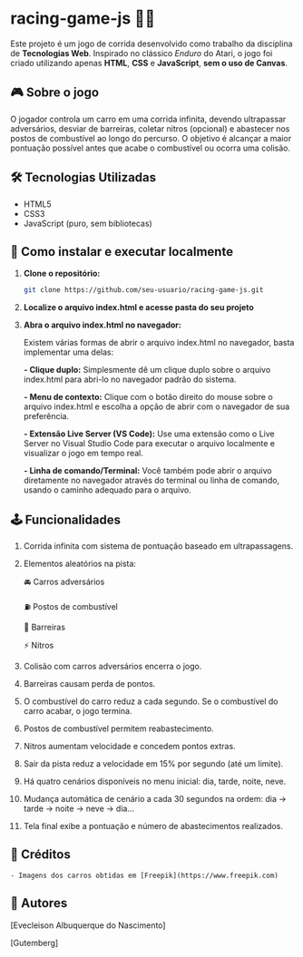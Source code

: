 # racing-game-js 🏁🚗

Este projeto é um jogo de corrida desenvolvido como trabalho da disciplina de **Tecnologias Web**. Inspirado no clássico *Enduro* do Atari, o jogo foi criado utilizando apenas **HTML**, **CSS** e **JavaScript**, **sem o uso de Canvas**.

## 🎮 Sobre o jogo

O jogador controla um carro em uma corrida infinita, devendo ultrapassar adversários, desviar de barreiras, coletar nitros (opcional) e abastecer nos postos de combustível ao longo do percurso. O objetivo é alcançar a maior pontuação possível antes que acabe o combustível ou ocorra uma colisão.

## 🛠 Tecnologias Utilizadas

- HTML5
- CSS3
- JavaScript (puro, sem bibliotecas)

## 🚀 Como instalar e executar localmente

1. **Clone o repositório:**

    ```bash
    git clone https://github.com/seu-usuario/racing-game-js.git
    ```

2. **Localize o arquivo index.html e acesse pasta do seu projeto**

3. **Abra o arquivo index.html no navegador:**

    Existem várias formas de abrir o arquivo index.html no navegador, basta implementar uma delas:

    **- Clique duplo:** Simplesmente dê um clique duplo sobre o arquivo index.html para abri-lo no navegador padrão do sistema.

    **- Menu de contexto:** Clique com o botão direito do mouse sobre o arquivo index.html e escolha a opção de abrir com o navegador de sua preferência.

    **- Extensão Live Server (VS Code):** Use uma extensão como o Live Server no Visual Studio Code para executar o arquivo localmente e visualizar o jogo em tempo real.

    **- Linha de comando/Terminal:** Você também pode abrir o arquivo diretamente no navegador através do terminal ou linha de comando, usando o caminho adequado para o arquivo.

## 🕹️ Funcionalidades

1. Corrida infinita com sistema de pontuação baseado em ultrapassagens.

2. Elementos aleatórios na pista:

    🚘 Carros adversários

    ⛽ Postos de combustível

    🚧 Barreiras

    ⚡ Nitros

3. Colisão com carros adversários encerra o jogo.

4. Barreiras causam perda de pontos.

5. O combustível do carro reduz a cada segundo. Se o combustível do carro acabar, o jogo termina.

6. Postos de combustível permitem reabastecimento.

7. Nitros aumentam velocidade e concedem pontos extras.

8. Sair da pista reduz a velocidade em 15% por segundo (até um limite).

9. Há quatro cenários disponíveis no menu inicial: dia, tarde, noite, neve.

10. Mudança automática de cenário a cada 30 segundos na ordem: dia → tarde → noite → neve → dia...

11. Tela final exibe a pontuação e número de abastecimentos realizados.

## 📸 Créditos
    - Imagens dos carros obtidas em [Freepik](https://www.freepik.com)

## 👥 Autores
[Evecleison Albuquerque do Nascimento]

[Gutemberg]


